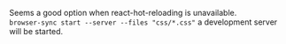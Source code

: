 Seems a good option when react-hot-reloading is unavailable.  
`browser-sync start --server --files "css/*.css"` a development server will be started.
